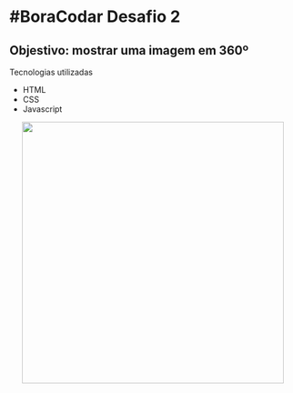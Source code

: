 <h1>#BoraCodar Desafio 2</h1>
 
 ## Objestivo: mostrar uma imagem em 360º
 
 Tecnologias utilizadas
 - HTML
 - CSS
 - Javascript

 <p align="center">
      <img width="460" heigth="300" src="https://github.com/julianaoddeus/criando-interacao-360/blob/main/sofa-360.mp4">
  </p>
